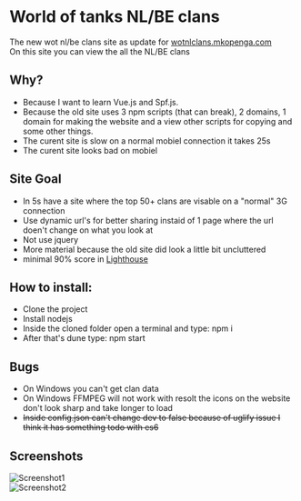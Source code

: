 # World of tanks NL/BE clans    
The new wot nl/be clans site as update for [wotnlclans.mkopenga.com](https://wotnlclans.mkopenga.com)  
On this site you can view the all the NL/BE clans  

## Why?  
- Because I want to learn Vue.js and Spf.js.  
- Because the old site uses 3 npm scripts (that can break), 2 domains, 1 domain for making the website and a view other scripts for copying and some other things.  
- The curent site is slow on a normal mobiel connection it takes 25s  
- The curent site looks bad on mobiel  

## Site Goal  
- In 5s have a site where the top 50+ clans are visable on a "normal" 3G connection  
- Use dynamic url's for better sharing instaid of 1 page where the url doen't change on what you look at  
- Not use jquery  
- More material because the old site did look a little bit uncluttered  
- minimal 90% score in [Lighthouse](https://developers.google.com/web/tools/lighthouse/)  

## How to install:  
- Clone the project  
- Install nodejs  
- Inside the cloned folder open a terminal and type: npm i  
- After that's dune type: npm start  

## Bugs  
- On Windows you can't get clan data  
- On Windows FFMPEG will not work with resolt the icons on the website don't look sharp and take longer to load  
- ~~Inside config.json can't change dev to false because of uglify issue I think it has something todo with es6~~  

## Screenshots  
![Screenshot1](https://github.com/mjarkk/wotnlclans/blob/master/www/img/s1.png)  
![Screenshot2](https://github.com/mjarkk/wotnlclans/blob/master/www/img/s2.png)  
